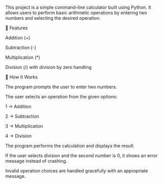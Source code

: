 This project is a simple command-line calculator built using Python. It allows users to perform basic arithmetic operations by entering two numbers and selecting the desired operation.

🚀 Features

Addition (+)

Subtraction (-)

Multiplication (*)

Division (/) with division by zero handling

📝 How It Works

The program prompts the user to enter two numbers.

The user selects an operation from the given options:

1 → Addition

2 → Subtraction

3 → Multiplication

4 → Division

The program performs the calculation and displays the result.

If the user selects division and the second number is 0, it shows an error message instead of crashing.

Invalid operation choices are handled gracefully with an appropriate message.
